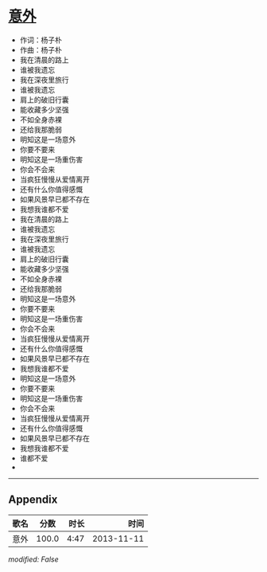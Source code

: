 # [意外](https://music.163.com/song?id=27890306)

* 作词：杨子朴
* 作曲：杨子朴
* 我在清晨的路上
* 谁被我遗忘
* 我在深夜里旅行
* 谁被我遗忘
* 肩上的破旧行囊
* 能收藏多少坚强
* 不如全身赤裸
* 还给我那脆弱
* 明知这是一场意外
* 你要不要来
* 明知这是一场重伤害
* 你会不会来
* 当疯狂慢慢从爱情离开
* 还有什么你值得感慨
* 如果风景早已都不存在
* 我想我谁都不爱
* 我在清晨的路上
* 谁被我遗忘
* 我在深夜里旅行
* 谁被我遗忘
* 肩上的破旧行囊
* 能收藏多少坚强
* 不如全身赤裸
* 还给我那脆弱
* 明知这是一场意外
* 你要不要来
* 明知这是一场重伤害
* 你会不会来
* 当疯狂慢慢从爱情离开
* 还有什么你值得感慨
* 如果风景早已都不存在
* 我想我谁都不爱
* 明知这是一场意外
* 你要不要来
* 明知这是一场重伤害
* 你会不会来
* 当疯狂慢慢从爱情离开
* 还有什么你值得感慨
* 如果风景早已都不存在
* 我想我谁都不爱
* 谁都不爱
* 


---

## Appendix

|歌名|分数|时长|时间|
|:---|:---:|---:|---:|
|意外|100.0|4:47|2013-11-11

*modified: False*